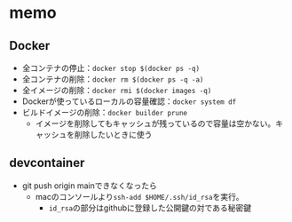 # memo

## Docker

- 全コンテナの停止：`docker stop $(docker ps -q)`
- 全コンテナの削除：`docker rm $(docker ps -q -a)`
- 全イメージの削除：`docker rmi $(docker images -q)`
- Dockerが使っているローカルの容量確認：`docker system df`
- ビルドイメージの削除：`docker builder prune`
    - イメージを削除してもキャッシュが残っているので容量は空かない。キャッシュを削除したいときに使う

## devcontainer

- git push origin mainできなくなったら
    - macのコンソールより`ssh-add $HOME/.ssh/id_rsa`を実行。
        - `id_rsa`の部分はgithubに登録した公開鍵の対である秘密鍵